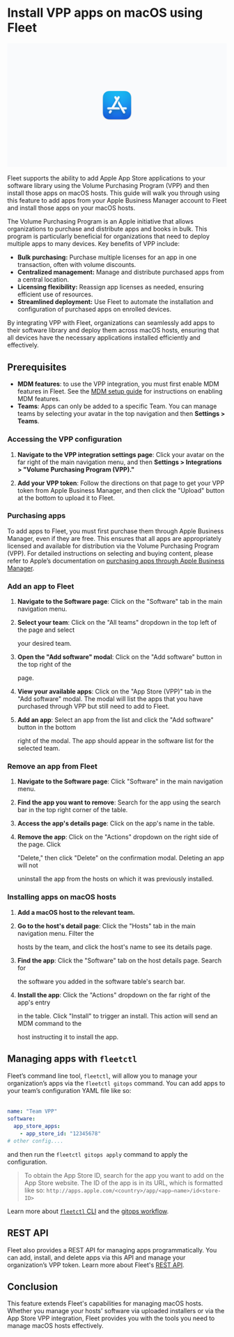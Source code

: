 # Install VPP apps on macOS using Fleet

![Install VPP apps on macOS using Fleet](../website/assets/images/articles/install-vpp-apps-on-macos-using-fleet-1600x900@2x.png)


Fleet supports the ability to add Apple App Store applications to your software library using the Volume Purchasing Program (VPP) and then install those apps on macOS hosts. This guide will walk you through using this feature to add apps from your Apple Business Manager account to Fleet and install those apps on your macOS hosts.

The Volume Purchasing Program is an Apple initiative that allows organizations to purchase and distribute apps and books in bulk. This program is particularly beneficial for organizations that need to deploy multiple apps to many devices. Key benefits of VPP include:
* **Bulk purchasing:** Purchase multiple licenses for an app in one transaction, often with volume discounts.
* **Centralized management:** Manage and distribute purchased apps from a central location.
* **Licensing flexibility:** Reassign app licenses as needed, ensuring efficient use of resources.
* **Streamlined deployment:** Use Fleet to automate the installation and configuration of purchased apps on enrolled devices.

By integrating VPP with Fleet, organizations can seamlessly add apps to their software library and deploy them across macOS hosts, ensuring that all devices have the necessary applications installed efficiently and effectively.
## Prerequisites
* **MDM features**: to use the VPP integration, you must first enable MDM features in Fleet. See the [MDM setup guide](https://fleetdm.com/docs/using-fleet/mdm-setup) for instructions on enabling MDM features.
* **Teams**: Apps can only be added to a specific Team. You can manage teams by selecting your avatar in the top navigation and then **Settings > Teams**.



### Accessing the VPP configuration

1. **Navigate to the VPP integration settings page**: Click your avatar on the far right of the main navigation menu, and then **Settings > Integrations > "Volume Purchasing Program (VPP)."**

2. **Add your VPP token**: Follow the directions on that page to get your VPP token from Apple Business Manager, and then click the "Upload" button at the bottom to upload it to Fleet.


### Purchasing apps

To add apps to Fleet, you must first purchase them through Apple Business Manager, even if they are free. This ensures that all apps are appropriately licensed and available for distribution via the Volume Purchasing Program (VPP). For detailed instructions on selecting and buying content, please refer to Apple’s documentation on [purchasing apps through Apple Business Manager](https://support.apple.com/guide/apple-business-manager/select-and-buy-content-axmc21817890/web).


### Add an app to Fleet

1. **Navigate to the Software page**: Click on the "Software" tab in the main navigation menu.

2. **Select your team**: Click on the "All teams" dropdown in the top left of the page and select

   your desired team.

3. **Open the "Add software" modal**: Click on the "Add software" button in the top right of the

   page.

4. **View your available apps**: Click on the "App Store (VPP)" tab in the "Add software" modal. The modal will list the apps that you have purchased through VPP but still need to add to Fleet.

5. **Add an app**: Select an app from the list and click the "Add software" button in the bottom

   right of the modal. The app should appear in the software list for the selected team.

    


### Remove an app from Fleet

1. **Navigate to the Software page**: Click "Software" in the main navigation menu.

2. **Find the app you want to remove**: Search for the app using the search bar in the top right corner of the table.

3. **Access the app's details page**: Click on the app's name in the table.

4. **Remove the app**: Click on the "Actions" dropdown on the right side of the page. Click

   "Delete," then click "Delete" on the confirmation modal. Deleting an app will not

   uninstall the app from the hosts on which it was previously installed.


### Installing apps on macOS hosts

1. **Add a macOS host to the relevant team.**

2. **Go to the host's detail page**: Click the "Hosts" tab in the main navigation menu. Filter the

   hosts by the team, and click the host's name to see its details page.

3. **Find the app**: Click the "Software" tab on the host details page. Search for

   the software you added in the software table's search bar.

4. **Install the app**: Click the "Actions" dropdown on the far right of the app's entry

   in the table. Click "Install" to trigger an install. This action will send an MDM command to the

   host instructing it to install the app.

    


## Managing apps with `fleetctl`

Fleet’s command line tool, `fleetctl`, will allow you to manage your organization’s apps via the `fleetctl gitops` command. You can add apps to your team’s configuration YAML file like so:

```yaml

name: "Team VPP"
software:
  app_store_apps:
	- app_store_id: "12345678"
# other config....

```

and then run the `fleetctl gitops apply` command to apply the configuration.

> To obtain the App Store ID, search for the app you want to add on the App Store website. The ID of the app is in its URL, which is formatted like so: `http://apps.apple.com/<country>/app/<app–name>/id<store-ID>`

Learn more about [`fleetctl` CLI](https://fleetdm.com/docs/using-fleet/fleetctl-cli) and the [gitops workflow](https://fleetdm.com/docs/using-fleet/gitops).


## REST API

Fleet also provides a REST API for managing apps programmatically. You can add, install, and delete apps via this API and manage your organization’s VPP token. Learn more about Fleet's [REST API](https://fleetdm.com/docs/rest-api/rest-api).

    


## Conclusion

This feature extends Fleet's capabilities for managing macOS hosts. Whether you manage your hosts' software via uploaded installers or via the App Store VPP integration, Fleet provides you with the tools you need to manage macOS hosts effectively.



<meta name="articleTitle" value="Install VPP apps on macOS using Fleet">
<meta name="authorFullName" value="Jahziel Villasana-Espinoza">
<meta name="authorGitHubUsername" value="jahzielv">
<meta name="category" value="guides">
<meta name="publishedOn" value="2024-07-18">
<meta name="articleImageUrl" value="../website/assets/images/articles/install-vpp-apps-on-macos-using-fleet-1600x900@2x.png">
<meta name="description" value="This guide will walk you through installing VPP apps on macOS using Fleet.">
